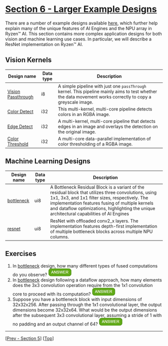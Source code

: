 <!---//===- README.md --------------------------*- Markdown -*-===//
//
// This file is licensed under the Apache License v2.0 with LLVM Exceptions.
// See https://llvm.org/LICENSE.txt for license information.
// SPDX-License-Identifier: Apache-2.0 WITH LLVM-exception
//
// Copyright (C) 2022, Advanced Micro Devices, Inc.
// 
//===----------------------------------------------------------------------===//-->

# <ins>Section 6 - Larger Example Designs</ins>

There are a number of example designs available [here](../../programming_examples/), which further help explain many of the unique features of AI Engines and the NPU array in Ryzen™ AI. This section contains more complex application designs for both vision and machine learning use cases. In particular, we will describe a ResNet implementation on Ryzen™ AI.

## Vision Kernels

| Design name | Data type | Description | 
|-|-|-|
| [Vision Passthrough](../../programming_examples/vision/vision_passthrough/) | i8 | A simple pipeline with just one `passThrough` kernel. This pipeline mainly aims to test whether the data movement works correctly to copy a greyscale image. | 
| [Color Detect](../../programming_examples/vision/color_detect/) | i32 | This multi-kernel, multi-core pipeline detects colors in an RGBA image. | 
| [Edge Detect](../../programming_examples/vision/edge_detect/) | i32 | A multi-kernel, multi-core pipeline that detects edges in an image and overlays the detection on the original image. | 
| [Color Threshold](../../programming_examples/vision/color_threshold/) | i32 | A multi-core data-parallel implementation of color thresholding of a RGBA image. | 


## Machine Learning Designs

| Design name | Data type | Description | 
|-|-|-|
|[bottleneck](../../programming_examples/ml/bottleneck/)|ui8|A Bottleneck Residual Block is a variant of the residual block that utilizes three convolutions, using 1x1, 3x3, and 1x1 filter sizes, respectively. The implementation features fusing of multiple kernels and dataflow optimizations, highlighting the unique architectural capabilities of AI Engines|
|[resnet](../../programming_examples/ml/resnet/)|ui8|ResNet with offloaded conv2_x layers. The implementation features depth-first implementation of multiple bottleneck blocks across multiple NPU columns.|

## Exercises
1. In [bottleneck](../../programming_examples/ml/bottleneck/) design, how many different types of fused computations do you observe? <img src="../../mlir_tutorials/images/answer1.jpg" title="2. Convolution fused with ReLU and Convolution fused with element-wise addition. Please note that fusing adjacent convolution and batch norm layers is another inference-time optimization, which our implementation can handle." height=25>
2. In [bottleneck](../../programming_examples/ml/bottleneck/) design following a dataflow approach, how many elements does the 3x3 convolution operation require from the 1x1 convolution core to proceed with its computation? <img src="../../mlir_tutorials/images/answer1.jpg" title="3. This allows for the necessary neighborhood information required by the convolutional kernel to be available for processing." height=25>
3. Suppose you have a bottleneck block with input dimensions of 32x32x256. After passing through the 1x1 convolutional layer, the output dimensions become 32x32x64. What would be the output dimensions after the subsequent 3x3 convolutional layer, assuming a stride of 1 with no padding and an output channel of 64? <img src="../../mlir_tutorials/images/answer1.jpg" title="30×30×64. Without padding, the spatial dimensions would shrink by two pixels in each dimension due to the 3x3 convolution operation." height=25>

-----
[[Prev - Section 5](../section-5/)] [[Top](..)]

